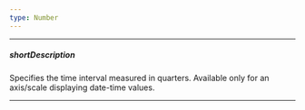 ```yaml
---
type: Number
---
```

---
##### shortDescription
Specifies the time interval measured in quarters. Available only for an axis/scale displaying date-time values.

---
